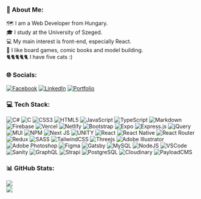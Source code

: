 ﻿### 💫 About Me:

🗺️ I am a Web Developer from Hungary.<br>🎓 I study at the University of Szeged.<br>💻 My main interest is front-end, especially React.<br>🎲 I like board games, comic books and model building.<br>🐈🐈🐈🐈🐈 I have five cats :)

### 🌐 Socials:

[![Facebook](https://img.shields.io/badge/Facebook-%231877F2.svg?logo=Facebook&logoColor=white)](https://facebook.com/Pizzaboi87) [![LinkedIn](https://img.shields.io/badge/LinkedIn-%230077B5.svg?logo=linkedin&logoColor=white)](https://linkedin.com/in/peterweiser87) [![Portfolio](https://img.shields.io/badge/-My%20Portfolio-coral)](https://peterweiser.com)

### 💻 Tech Stack:

![C#](https://img.shields.io/badge/c%23-%23239120.svg?style=plastic&logo=c-sharp&logoColor=white) ![C](https://img.shields.io/badge/C-00599C?style=plastic&logo=c&logoColor=white) ![CSS3](https://img.shields.io/badge/css3-%231572B6.svg?style=plastic&logo=css3&logoColor=white) ![HTML5](https://img.shields.io/badge/html5-%23E34F26.svg?style=plastic&logo=html5&logoColor=white) ![JavaScript](https://img.shields.io/badge/javascript-%23323330.svg?style=plastic&logo=javascript&logoColor=%23F7DF1E) ![TypeScript](https://img.shields.io/badge/typescript-%23007ACC.svg?style=plastic&logo=typescript&logoColor=white) ![Markdown](https://img.shields.io/badge/markdown-%23000000.svg?style=plastic&logo=markdown&logoColor=white) ![Firebase](https://img.shields.io/badge/firebase-%23039BE5.svg?style=plastic&logo=firebase) ![Vercel](https://img.shields.io/badge/vercel-%23000000.svg?style=plastic&logo=vercel&logoColor=white) ![Netlify](https://img.shields.io/badge/netlify-%23000000.svg?style=plastic&logo=netlify&logoColor=#00C7B7) ![Bootstrap](https://img.shields.io/badge/bootstrap-%23563D7C.svg?style=plastic&logo=bootstrap&logoColor=white) ![Expo](https://img.shields.io/badge/expo-1C1E24?style=plastic&logo=expo&logoColor=#D04A37) ![Express.js](https://img.shields.io/badge/express.js-%23404d59.svg?style=plastic&logo=express&logoColor=%2361DAFB) ![jQuery](https://img.shields.io/badge/jquery-%230769AD.svg?style=plastic&logo=jquery&logoColor=white) ![MUI](https://img.shields.io/badge/MUI-%230081CB.svg?style=plastic&logo=material-ui&logoColor=white) ![NPM](https://img.shields.io/badge/NPM-%23000000.svg?style=plastic&logo=npm&logoColor=white) ![Next JS](https://img.shields.io/badge/Next-black?style=plastic&logo=next.js&logoColor=white) ![UNITY](https://img.shields.io/badge/Unity-%2320232a.svg?style=plastic&logo=unity&logoColor=white) ![React](https://img.shields.io/badge/react-%2320232a.svg?style=plastic&logo=react&logoColor=%2361DAFB) ![React Native](https://img.shields.io/badge/react_native-%2320232a.svg?style=plastic&logo=react&logoColor=%2361DAFB) ![React Router](https://img.shields.io/badge/React_Router-CA4245?style=plastic&logo=react-router&logoColor=white) ![Redux](https://img.shields.io/badge/redux-%23593d88.svg?style=plastic&logo=redux&logoColor=white) ![SASS](https://img.shields.io/badge/SASS-hotpink.svg?style=plastic&logo=SASS&logoColor=white) ![TailwindCSS](https://img.shields.io/badge/tailwindcss-%2338B2AC.svg?style=plastic&logo=tailwind-css&logoColor=white) ![Threejs](https://img.shields.io/badge/threejs-blue?style=plastic&logo=three.js&logoColor=white) ![Adobe Illustrator](https://img.shields.io/badge/adobeillustrator-%23FF9A00.svg?style=plastic&logo=adobeillustrator&logoColor=white) ![Adobe Photoshop](https://img.shields.io/badge/adobephotoshop-%2331A8FF.svg?style=plastic&logo=adobephotoshop&logoColor=white) ![Figma](https://img.shields.io/badge/figma-%23F24E1E.svg?style=plastic&logo=figma&logoColor=white) ![Gatsby](https://img.shields.io/badge/Gatsby-%23663399.svg?style=plastic&logo=gatsby&logoColor=white) ![MySQL](https://img.shields.io/badge/mysql-%2300f.svg?style=plastic&logo=mysql&logoColor=white) ![NodeJS](https://img.shields.io/badge/node.js-6DA55F?style=plastic&logo=node.js&logoColor=white) ![VSCode](https://img.shields.io/badge/-Visual%20Studio%20Code-007ACC.svg?logo=visual-studio-code&style=plastic) ![Sanity](https://img.shields.io/badge/sanity.io-blue?style=plastic&logo=sanity) ![GraphQL](https://img.shields.io/badge/graphql-magenta?style=plastic&logo=graphql) ![Strapi](https://img.shields.io/badge/strapi-blue?style=plastic&logo=strapi) ![PostgreSQL](https://img.shields.io/badge/postgresql-white?style=plastic&logo=postgresql) ![Cloudinary](https://img.shields.io/badge/cloudinary-purple?style=plastic&logo=cloudinary) ![PayloadCMS](https://img.shields.io/badge/payload_CMS-black?style=plastic&logo=payloadcms)

### 📊 GitHub Stats:

![](https://github-readme-streak-stats.herokuapp.com/?user=Pizzaboi87&theme=solarized-light&hide_border=false)<br/>
![](https://github-readme-stats.vercel.app/api/top-langs/?username=Pizzaboi87&theme=solarized-light&hide_border=false&include_all_commits=true&count_private=true&layout=compact)

